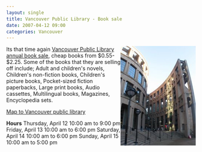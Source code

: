 ```yaml
---
layout: single
title: Vancouver Public Library - Book sale 
date: 2007-04-12 09:00
categories: Vancouver
---
```

<a href="http://www.vpl.vancouver.bc.ca/branches/LibrarySquare/circ/booksale.html"><img src="/public/uploads/VPL_1.jpg" alt="VPL_1.jpg" title="VPL_1.jpg" align="right" border="0" height="266" width="200" /></a>Its that time again <a href="http://www.vpl.vancouver.bc.ca/branches/LibrarySquare/circ/booksale.html">Vancouver Public Library annual book sale</a>, cheap books from $0.55- $2.25. Some of the books that they are selling off include; Adult and children's novels, Children's non-fiction books, Children's picture books, Pocket-sized fiction paperbacks, Large print books, Audio cassettes, Multilingual books, Magazines, Encyclopedia sets.

<a href="http://maps.google.ca/maps?f=q&amp;hl=en&amp;q=vancouver+350+West+Georgia+Street&amp;sll=49.291546,-123.10936&amp;sspn=0.099644,0.233459&amp;layer=&amp;ie=UTF8&amp;z=16&amp;ll=49.281342,-123.114617&amp;spn=0.006229,0.014591&amp;om=1&amp;iwloc=addr">Map to Vancouver public library</a>

<strong>Hours</strong>
Thursday, April 12 	10:00 am to 9:00 pm
Friday, April 13 	  10:00 am to 6:00 pm
Saturday, April 14 	10:00 am to 6:00 pm
Sunday, April 15 	10:00 am to 5:00 pm
